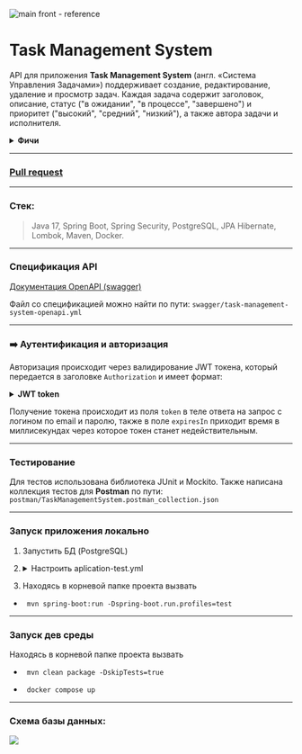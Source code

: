![main front - reference](img/front%20page.png)

# **Task Management System**

API для приложения **Task Management System** (англ. «Система Управления Задачами») поддерживает создание, 
редактирование, удаление и просмотр задач. 
Каждая задача содержит заголовок, описание, статус ("в ожидании", "в процессе", "завершено")
и приоритет ("высокий", "средний", "низкий"), а также автора задачи и исполнителя. 

<details><summary><strong>Фичи</strong></summary>

1. Сервис поддерживает аутентификацию и авторизацию пользователей по email и паролю.
2. Доступ к API аутентифицируется с помощью JWT токена.
3. Пользователи могут управлять своими задачами: создавать новые, редактировать существующие, просматривать и удалять,
   менять статус и назначать исполнителей задачи.
4. Пользователи могут просматривать задачи других пользователей, а исполнители задачи могут менять статус своих задач.
5. К задачам можно оставлять комментарии.
6. API позволяет получать задачи конкретного автора или исполнителя,
   а также все комментарии к ним. Обеспечена фильтрация и пагинация вывода.
7. Сервис корректно обрабатывает ошибки и возвращает понятные сообщения, а также валидирует входящие данные.
8. API описан с помощью Open API и Swagger. В сервисе настроен Swagger UI.
9. Написано несколько базовых тестов для проверки основных функций вашей системы.

</details>

---

### [Pull request](https://github.com/elGordoGato/task-management-system/pull/1)

---

### Стек:
> Java 17, Spring Boot, Spring Security, PostgreSQL, JPA Hibernate, Lombok, Maven, Docker.

---

### Спецификация API
[Документация OpenAPI (swagger)](https://petstore.swagger.io/?url=https://raw.githubusercontent.com/elGordoGato/task-management-system/jwt-with-email/swagger/task-management-system-openapi.yml)

Файл со спецификацией можно найти по пути: `swagger/task-management-system-openapi.yml`

---

### ➡️ Аутентификация и авторизация
Авторизация происходит через валидирование JWT токена, который передается в заголовке `Authorization`
и имеет формат:
<details><summary><strong>JWT token</strong></summary>

      Bearer eyJhbGciOiJIUzI1NiJ9.eyJzdWIiOiJib2JAZ21haWwuY29tIiwiaWF0IjoxNzAyMTE4MjQxLCJleHAiOjE3MDIxNDcwNDF9.TapPa7HHd56WFi63phHUd2VbG43752Vc99Kr9Q3O4qk

</details>

Получение токена происходит из поля `token` в теле ответа на запрос с логином по email и паролю, 
также в поле `expiresIn` приходит время в миллисекундах через которое токен станет недействительным.

--- 

### Тестирование
Для тестов использована библиотека JUnit и Mockito.
Также написана коллекция тестов для **Postman** по пути: `postman/TaskManagementSystem.postman_collection.json` 

---

### Запуск приложения локально

1. Запустить БД (PostgreSQL)
2. <details><summary>Настроить aplication-test.yml</summary>
   <pre>
   spring:
        datasource:
            driverClassName: org.postgresql.Driver <- Драйвер подключения к БД (по умолчанию PostgreSQL)
            url: jdbc:postgresql://localhost:6544/maindb <- адрес для подключения к БД 
            username: root <- Логин для подключения к БД
            password: root <- Пароль для подключения к БД

    </pre>
    </details>
   
3. Находясь в корневой папке проекта вызвать      
   
-      mvn spring-boot:run -Dspring-boot.run.profiles=test
 
---

### Запуск дев среды

Находясь в корневой папке проекта вызвать 

-      mvn clean package -DskipTests=true
 
-      docker compose up

---

### Схема базы данных:
<a href="https://dbdiagram.io/d/Explore-With-Me-654275b07d8bbd64654a0018"><img src="img/er_diagram.png"></a>
